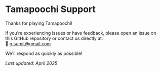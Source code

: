 # Tamapoochi Support

Thanks for playing Tamapoochi!

If you’re experiencing issues or have feedback, please open an issue on this GitHub repository or contact us directly at:  
📧 g.sumit@gmail.com

We'll respond as quickly as possible!

_Last updated: April 2025_
